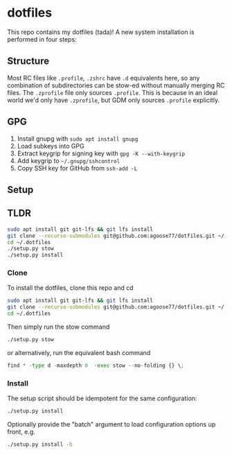 # dotfiles
This repo contains my dotfiles (tada)! A new system installation is performed in four steps:

## Structure
Most RC files like `.profile`, `.zshrc` have `.d` equivalents here, so any combination of subdirectories can be stow-ed without manually merging RC files. The `.zprofile` file only sources `.profile`. This is because in an ideal world we'd only have `.zprofile`, but GDM only sources `.profile` explicitly. 

## GPG
1. Install gnupg with `sudo apt install gnupg`
1. Load subkeys into GPG
1. Extract keygrip for signing key with `gpg -K --with-keygrip`
1. Add keygrip to `~/.gnupg/sshcontrol`
1. Copy SSH key for GitHub from `ssh-add -L`

## Setup
## TLDR
```bash
sudo apt install git git-lfs && git lfs install
git clone --recurse-submodules git@github.com:agoose77/dotfiles.git ~/.dotfiles
cd ~/.dotfiles
./setup.py stow
./setup.py install
```

### Clone  
To install the dotfiles, clone this repo and cd
```bash
sudo apt install git git-lfs && git lfs install
git clone --recurse-submodules git@github.com:agoose77/dotfiles.git ~/.dotfiles
cd ~/.dotfiles
```
Then simply run the stow command
```bash
./setup.py stow
```
or alternatively, run the equivalent bash command
```python
find * -type d -maxdepth 0  -exec stow --no-folding {} \;
```
### Install  
The setup script should be idempotent for the same configuration:
```bash
./setup.py install
```
Optionally provide the "batch" argument to load configuration options up front, e.g.
```bash
./setup.py install -b
```
